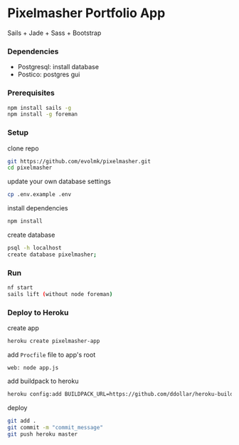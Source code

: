 # Pixelmasher Portfolio App

Sails + Jade + Sass + Bootstrap

### Dependencies

- Postgresql: install database
- Postico: postgres gui

### Prerequisites

```bash
npm install sails -g
npm install -g foreman
```

### Setup

clone repo
```bash
git https://github.com/evolmk/pixelmasher.git
cd pixelmasher
```
update your own database settings
```bash
cp .env.example .env
```

install dependencies
```bash
npm install
```

create database
```bash
psql -h localhost
create database pixelmasher;
```

### Run

```bash
nf start
sails lift (without node foreman)
```

### Deploy to Heroku
create app
```bash
heroku create pixelmasher-app
```
add `Procfile` file to app's root
```
web: node app.js

```
add buildpack to heroku
```bash
heroku config:add BUILDPACK_URL=https://github.com/ddollar/heroku-buildpack-multi.git
```

deploy
```bash
git add .
git commit -m "commit_message"
git push heroku master
```
